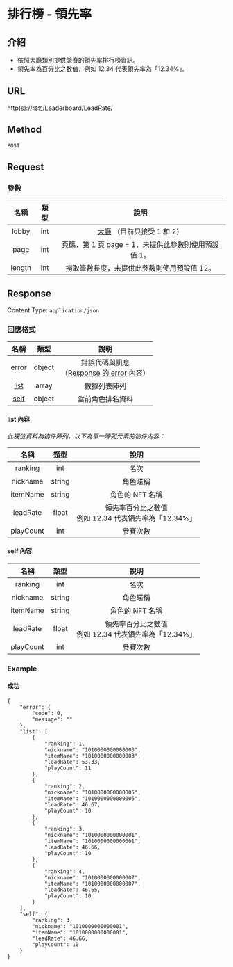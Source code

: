 # 排行榜 - 領先率

## 介紹

- 依照大廳類別提供競賽的領先率排行榜資訊。
- 領先率為百分比之數值，例如 12.34 代表領先率為「12.34%」。

## URL

http(s)://`域名`/Leaderboard/LeadRate/

## Method

`POST`

## Request

### 參數

| 名稱 | 類型 | 說明 |
|:-:|:-:|:-:|
| lobby | int | [大廳](../codes/race.md#lobby) （目前只接受 1 和 2） |
| page | int | 頁碼，第 1 頁 page = 1，未提供此參數則使用預設值 1。 |
| length | int | 撈取筆數長度，未提供此參數則使用預設值 12。 |

## Response

Content Type: `application/json`

### 回應格式

| 名稱 | 類型 | 說明 |
|:-:|:-:|:-:|
| error | object | 錯誤代碼與訊息<br>（[Response 的 error 內容](../response.md#error)） |
| [list](#list) | array | 數據列表陣列 |
| [self](#self) | object | 當前角色排名資料 |

#### <span id="list"> list 內容</span>

_此欄位資料為物件陣列，以下為單一陣列元素的物件內容：_

| 名稱 | 類型 | 說明 |
|:-:|:-:|:-:|
| ranking | int | 名次 |
| nickname | string | 角色暱稱 |
| itemName | string | 角色的 NFT 名稱 |
| leadRate | float | 領先率百分比之數值<br>例如 12.34 代表領先率為「12.34%」 |
| playCount | int | 參賽次數 |

#### <span id="self"> self 內容</span>

| 名稱 | 類型 | 說明 |
|:-:|:-:|:-:|
| ranking | int | 名次 |
| nickname | string | 角色暱稱 |
| itemName | string | 角色的 NFT 名稱 |
| leadRate | float | 領先率百分比之數值<br>例如 12.34 代表領先率為「12.34%」 |
| playCount | int | 參賽次數 |


### Example

#### 成功

	{
	    "error": {
	        "code": 0,
	        "message": ""
	    },
	    "list": [
	        {
	            "ranking": 1,
	            "nickname": "1010000000000003",
	            "itemName": "1010000000000003",
	            "leadRate": 53.33,
	            "playCount": 11
	        },
	        {
	            "ranking": 2,
	            "nickname": "1010000000000005",
	            "itemName": "1010000000000005",
	            "leadRate": 46.67,
	            "playCount": 10
	        },
	        {
	            "ranking": 3,
	            "nickname": "1010000000000001",
	            "itemName": "1010000000000001",
	            "leadRate": 46.66,
	            "playCount": 10
	        },
	        {
	            "ranking": 4,
	            "nickname": "1010000000000007",
	            "itemName": "1010000000000007",
	            "leadRate": 46.65,
	            "playCount": 10
	        }
	    ],
	    "self": {
	        "ranking": 3,
	        "nickname": "1010000000000001",
	        "itemName": "1010000000000001",
	        "leadRate": 46.66,
            "playCount": 10
	    }
	}